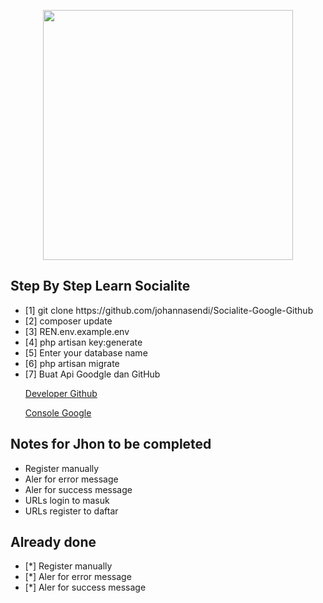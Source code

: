 <p align="center">
    <a href="https://laravel.com" target="_blank"><img src="https://raw.githubusercontent.com/laravel/art/master/logo-lockup/5%20SVG/2%20CMYK/1%20Full%20Color/laravel-logolockup-cmyk-red.svg" width="400"></a>
</p>



## Step By Step Learn Socialite 
<ul>
    <li>[1] git clone https://github.com/johannasendi/Socialite-Google-Github
    </li>
    <li>[2] composer update</li>
    <li>[3] REN<spasi>.env.example<spasi>.env
    </li>
    <li>[4] php artisan key:generate </li>
        <li>[5] Enter your database name </li>
         <li>[6] php artisan migrate </li>
    <li>[7] Buat Api Goodgle dan GitHub
        <a href="https://github.com/settings/applications">
            <p>Developer Github</p>
        </a>
        <a href="https://console.developers.google.com/">
            <p>  Console Google</p>
        </a>
    </li>
</ul>

## Notes for Jhon to be completed
<ul>
    <li>Register manually</li>
    <li>Aler for error message</li>
    <li>Aler for success message</li>
    <li>URLs login to masuk</li>
    <li>URLs register to daftar</li>
</ul>

## Already done

<ul>
    <li>[*] Register manually</li>
    <li>[*] Aler for error message</li>
    <li>[*] Aler for success message</li>
</ul>
